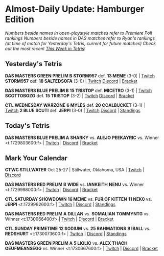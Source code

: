 # Almost-Daily Update: Hamburger Edition
*Numbers beside names in open-playstyle matches refer to Premiere Poll rankings*
*Numbers beside names in DAS matches refer to Ryan's rankings (at time of match for Yesterday's Tetris, current for future matches)*
*Check out the most recent [This Week in Tetris](https://www.thisweekintetris.com/2024/10/this-week-in-tetris-september-17.html)!*
## Yesterday's Tetris
**DAS MASTERS GREEN PRELIM B**
**STORM957** def. **13 MEME** (3-0) | [Twitch](https://www.twitch.tv/videos/2283556493?t=00h22m25s)
**STORM957** def. **18 SALTEDSOFA** (3-0) | [Twitch](https://www.twitch.tv/videos/2283556493?t=00h58m06s)
[Discord](https://go.ctm.gg/discord) | [Bracket](https://go.ctm.gg/event/ctm-das-masters-october-2024/das-masters/)

**DAS MASTERS BLUE PRELIM B**
**15 TRISTOP** def. **MICETRO** (3-1) | [Twitch](https://www.twitch.tv/videos/2283620485?t=00h20m36s)
**SCOTTOBOZO** def. **15 TRISTOP** (3-2) | [Twitch](https://www.twitch.tv/videos/2283620485?t=01h09m03s)
[Discord](https://go.ctm.gg/discord) | [Bracket](https://go.ctm.gg/event/ctm-das-masters-october-2024/das-masters/)

**CTL WEDNESDAY WARZONE**
**6 MYLES** def. **20 COALBUCKET** (3-1) | [Twitch](https://www.twitch.tv/videos/2283700268?t=00h07m39s)
**2 BLUE SCUTI** def. **JERPI** (3-0) | [Twitch](https://www.twitch.tv/videos/2283700268?t=01h00m32s)
[Discord](https://discord.gg/QremKENyzQ) | [Standings](https://ctlscoreboard.herokuapp.com)

## Today's Tetris
**DAS MASTERS BLUE PRELIM A**
**SHARKY** vs. **ALEJO**
**PEEKAYRIC** vs. Winner
<t:1729803600:f> | [Twitch](https://www.twitch.tv/monthlytetris) | [Discord](https://go.ctm.gg/discord) | [Bracket](https://go.ctm.gg/event/ctm-das-masters-october-2024/das-masters/)

## Mark Your Calendar
**CTWC STILLWATER**
Oct 25-27 | Stillwater, Oklahoma, USA | [Twitch](https://www.twitch.tv/classictetris) | [Discord](https://discord.gg/mBVReaxE9m)

**DAS MASTERS RED PRELIM B**
**WIDE** vs. **IANKEITH**
**NENU** vs. Winner
<t:1729998000:f> | [Twitch](https://www.twitch.tv/monthlytetris) | [Discord](https://go.ctm.gg/discord) | [Bracket](https://go.ctm.gg/event/ctm-das-masters-october-2024/das-masters/)

**CTL SATURDAY SHOWDOWN**
**16 MEME** vs. **FUR OF KITTEN**
**11 NEK0** vs. **JERPI**
<t:1729992600:f> | [Twitch](https://www.twitch.tv/classictetrisleague) | [Discord](https://discord.gg/QremKENyzQ) | [Standings](https://ctlscoreboard.herokuapp.com)

**DAS MASTERS RED PRELIM A**
**DILLAN** vs. **SOMALIAN**
**TOMMYNTG** vs. Winner
<t:1730066400:f> | [Twitch](https://www.twitch.tv/monthlytetris) | [Discord](https://go.ctm.gg/discord) | [Bracket](https://go.ctm.gg/event/ctm-das-masters-october-2024/das-masters/)

**CTL SUNDAY PRIMETIME**
**12 SODIUM** vs. **25 RAHMATIONS**
**9 IBALL** vs. **REDSHURT**
<t:1730073600:f> | [Twitch](https://www.twitch.tv/classictetrisleague) | [Discord](https://discord.gg/QremKENyzQ) | [Standings](https://ctlscoreboard.herokuapp.com)

**DAS MASTERS GREEN PRELIM A**
**5 LIOLIO** vs. **ALEX THACH**
**OEUFMEANSEGG** vs. Winner
<t:1730667600:f> | [Twitch](https://www.twitch.tv/monthlytetris) | [Discord](https://go.ctm.gg/discord) | [Bracket](https://go.ctm.gg/event/ctm-das-masters-october-2024/das-masters/)

